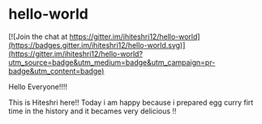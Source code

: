 # hello-world

[![Join the chat at https://gitter.im/ihiteshri12/hello-world](https://badges.gitter.im/ihiteshri12/hello-world.svg)](https://gitter.im/ihiteshri12/hello-world?utm_source=badge&utm_medium=badge&utm_campaign=pr-badge&utm_content=badge)

Hello Everyone!!!!

This is Hiteshri here!! Today i am happy because i prepared egg curry firt time in the history 
and it becames very delicious !!
